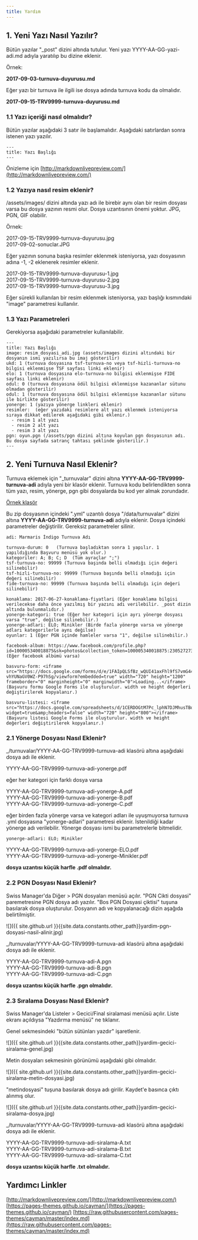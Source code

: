 ```yaml
---
title: Yardım
---
```


## 1. Yeni Yazı Nasıl Yazılır?

Bütün yazılar "_post" dizini altında tutulur. Yeni yazı YYYY-AA-GG-yazi-adi.md adıyla yaratılıp bu dizine eklenir.

Örnek:

**2017-09-03-turnuva-duyurusu.md**

Eğer yazı bir turnuva ile ilgili ise dosya adında turnuva kodu da olmalıdır.

**2017-09-15-TRV9999-turnuva-duyurusu.md**


### 1.1 Yazı içeriği nasıl olmalıdır?

Bütün yazılar aşağıdaki 3 satır ile başlamalıdır. Aşağıdaki satırlardan sonra istenen yazı yazılır.

```
---
title: Yazı Başlığı
---
```

Önizleme için
[http://markdownlivepreview.com/](http://markdownlivepreview.com/)

### 1.2 Yazıya nasıl resim eklenir?

/assets/images/ dizini altında yazı adı ile birebir aynı olan bir resim dosyası varsa bu dosya yazının resmi olur. Dosya uzantısının önemi yoktur. JPG, PGN, GIF olabilir.

Örnek:

2017-09-15-TRV9999-turnuva-duyurusu.jpg  
2017-09-02-sonuclar.JPG  

Eğer yazının sonuna başka resimler eklenmek isteniyorsa, yazı dosyasının adına -1, -2 eklenerek resimler eklenir.

2017-09-15-TRV9999-turnuva-duyurusu-1.jpg  
2017-09-15-TRV9999-turnuva-duyurusu-2.jpg  
2017-09-15-TRV9999-turnuva-duyurusu-3.jpg  

Eğer sürekli kullanılan bir resim eklenmek isteniyorsa, yazı başlığı kısmındaki "image" parametresi kullanılır.

### 1.3 Yazı Parametreleri

Gerekiyorsa aşağıdaki parametreler kullanılabilir.

```
---
title: Yazı Başlığı
image: resim_dosyasi_adi.jpg (assets/images dizini altındaki bir dosyanın ismi yazılırsa bu imaj gösterilir)
ukd: 1 (turnuva dosyasına tsf-turnuva-no veya tsf-hizli-turnuva-no bilgisi eklenmişse TSF sayfası linki eklenir)
elo: 1 (turnuva dosyasına elo-turnuva-no bilgisi eklenmişse FIDE sayfası linki eklenir)
odul: 0 (turnuva dosyasına ödül bilgisi eklenmişse kazananlar sütunu olmadan gösterilir)
odul: 1 (turnuva dosyasına ödül bilgisi eklenmişse kazananlar sütunu ile birlikte gösterilir)
yonerge: 1 (yazıya yönerge linkleri eklenir)
resimler:  (eğer yazıdaki resimlere alt yazı eklenmek isteniyorsa sıraya dikkat edilerek aşağıdaki gibi eklenir.)
  - resim 1 alt yazı
  - resim 2 alt yazı
  - resim 3 alt yazı
pgn: oyun.pgn (/assets/pgn dizini altına koyulan pgn dosyasının adı. Bu dosya sayfada satranç tahtası şeklinde gösterilir.)
---
```

## 2. Yeni Turnuva Nasıl Eklenir?

Turnuva eklemek için "_turnuvalar" dizini altına **YYYY-AA-GG-TRV9999-turnuva-adi** adıyla yeni bir klasör eklenir. Turnuva kodu belirlendikten sonra tüm yazı, resim, yönerge, pgn gibi dosyalarda bu kod yer almak zorundadır.

[Örnek klasör](/assets/other/ornek.zip)

Bu zip dosyasının içindeki ".yml" uzantılı dosya "/data/turnuvalar" dizini altına **YYYY-AA-GG-TRV9999-turnuva-adi** adıyla eklenir. Dosya içindeki parametreler değiştirilir. Gereksiz parametreler silinir.

```
adi: Marmaris İndigo Turnuva Adı

turnuva-durum: 0   (Turnuva başladıktan sonra 1 yapılır. 1 yapıldığında Başvuru menüsü yok olur.)
kategoriler: A; B; C; D  (Tüm ayraçlar ";")
tsf-turnuva-no: 99999 (Turnuva başında belli olmadığı için değeri silinebilir)
tsf-hizli-turnuva-no: 99999 (Turnuva başında belli olmadığı için değeri silinebilir)
fide-turnuva-no: 99999 (Turnuva başında belli olmadığı için değeri silinebilir)

konaklama: 2017-06-27-konaklama-fiyatlari (Eğer konaklama bilgisi verilecekse daha önce yazılmış bir yazını adı verilebilir. _post dizin altında bulunmalıdır.)
yonerge-kategori: true (Eğer her kategori için ayrı yönerge dosyası varsa "true", değilse silinebilir.)
yonerge-adlari: ELO; Minikler (Birde fazla yönerge varsa ve yönerge adları kategorilerle aynı değilse)
oyunlar: 1 (Eğer PGN içinde hamleler varsa "1", değilse silinebilir.)

facebook-album: https://www.facebook.com/profile.php?id=100005340018875&sk=photos&collection_token=100005340018875:2305272732:69&set=a.633377346850260.1073741847.100005340018875&type=3&pnref=story
(Eğer facebook albümü varsa)

basvuru-form: <iframe src="https://docs.google.com/forms/d/e/1FAIpQLSfBz_wQUI41axFhl9fS7vmG44_3uWZ-vhYUNaGV0WZ-P97hSg/viewform?embedded=true" width="720" height="1200" frameborder="0" marginheight="0" marginwidth="0">Loading...</iframe>
(Başvuru formu Google Forms ile oluşturulur. width ve height değerleri değiştirilerek kopyalanır.)

basvuru-listesi: <iframe src="https://docs.google.com/spreadsheets/d/1CERDOGtM7Pc_lphN7DJMhusTBoKH3qd2pPlnJbty4Ao/pubhtml?widget=true&amp;headers=false" width="720" height="800"></iframe>
(Başvuru listesi Google Forms ile oluşturulur. width ve height değerleri değiştirilerek kopyalanır.)

```

### 2.1 Yönerge Dosyası Nasıl Eklenir?

_/turnuvalar/YYYY-AA-GG-TRV9999-turnuva-adi klasörü altına aşağıdaki dosya adı ile eklenir.

YYYY-AA-GG-TRV9999-turnuva-adi-yonerge.pdf

eğer her kategori için farklı dosya varsa

YYYY-AA-GG-TRV9999-turnuva-adi-yonerge-A.pdf  
YYYY-AA-GG-TRV9999-turnuva-adi-yonerge-B.pdf  
YYYY-AA-GG-TRV9999-turnuva-adi-yonerge-C.pdf

eğer birden fazla yönerge varsa ve kategori adları ile uyuşmuyorsa turnuva .yml dosyasına "yonerge-adlari" parametresi eklenir. İstenildiği kadar yönerge adı verilebilir. Yönerge dosyası ismi bu parametrelerle bitmelidir.
```
yonerge-adlari: ELO; Minikler
```
YYYY-AA-GG-TRV9999-turnuva-adi-yonerge-ELO.pdf  
YYYY-AA-GG-TRV9999-turnuva-adi-yonerge-Minikler.pdf

**dosya uzantısı küçük harfle .pdf olmalıdır.**

### 2.2 PGN Dosyası Nasıl Eklenir?

Swiss Manager'da Diğer > PGN dosyaları menüsü açılır. "PGN Cikti dosyasi" paremetresine PGN dosya adı yazılır. "Bos PGN Dosyasi çiktisi" tuşuna basılarak dosya oluşturulur. Dosyanın adı ve kopyalanacağı dizin aşağıda belirtilmiştir.

![]({{ site.github.url }}{{site.data.constants.other_path}}yardim-pgn-dosyasi-nasil-alinir.jpg)

_/turnuvalar/YYYY-AA-GG-TRV9999-turnuva-adi klasörü altına aşağıdaki dosya adı ile eklenir.

YYYY-AA-GG-TRV9999-turnuva-adi-A.pgn  
YYYY-AA-GG-TRV9999-turnuva-adi-B.pgn  
YYYY-AA-GG-TRV9999-turnuva-adi-C.pgn  

**dosya uzantısı küçük harfle .pgn olmalıdır.**

### 2.3 Sıralama Dosyası Nasıl Eklenir?

Swiss Manager'da Listeler > Gecici/Final siralamasi menüsü açılır. Liste ekranı açıldıysa "Yazdırma menüsü" ne tıklanır.

Genel sekmesindeki "bütün sütünları yazdır" işaretlenir.

![]({{ site.github.url }}{{site.data.constants.other_path}}yardim-gecici-siralama-genel.jpg)

Metin dosyaları sekmesinin görünümü aşağıdaki gibi olmalıdır.

![]({{ site.github.url }}{{site.data.constants.other_path}}yardim-gecici-siralama-metin-dosyasi.jpg)

"metindosyasi" tuşuna basılarak dosya adı girilir. Kaydet'e basınca çıktı alınmış olur.

![]({{ site.github.url }}{{site.data.constants.other_path}}yardim-gecici-siralama-dosya.jpg)

_/turnuvalar/YYYY-AA-GG-TRV9999-turnuva-adi klasörü altına aşağıdaki dosya adı ile eklenir.

YYYY-AA-GG-TRV9999-turnuva-adi-siralama-A.txt  
YYYY-AA-GG-TRV9999-turnuva-adi-siralama-B.txt  
YYYY-AA-GG-TRV9999-turnuva-adi-siralama-C.txt  

**dosya uzantısı küçük harfle .txt olmalıdır.**


## Yardımcı Linkler

[http://markdownlivepreview.com/](http://markdownlivepreview.com/)
[https://pages-themes.github.io/cayman/](https://pages-themes.github.io/cayman/)
[https://raw.githubusercontent.com/pages-themes/cayman/master/index.md](https://raw.githubusercontent.com/pages-themes/cayman/master/index.md)

